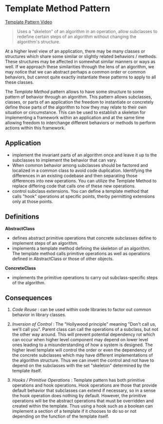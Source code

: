 # Template Method Pattern

[Template Pattern Video](https://youtu.be/3b0uOjYbMOw)

> Uses a "skeleton" of an algorithm in an operation, allow subclasses to redefine certain steps of an algorithm without changing the algorithm's structure.

At a higher level view of an application, there may be many classes or structures which share some similar or slightly related behaviors / methods. These structures may be affected in somewhat similar manners or ways as well. If we approach these similarities through the lens of an algorithm, we may notice that we can abstract perhaps a common order or common behaviors, but cannot quite exactly instantiate these patterns to apply to all these classes.

The _Template Method_ pattern allows to have some structure to some pattern of behavior through an algorithm. This pattern allows subclasses, classes, or parts of an application the freedom to instantiate or concretely define those parts of the algorithm to how they may relate to their own situation or circumstance. This can be used to establish a skeleton for implementing a framework within an application and at the same time allowing freedom to interchange different behaviors or methods to perform actions within this framework.

## Application
- implement the invariant parts of an algorithm once and leave it up to the subclasses to implement the behavior that can vary.
- When common behavior among subclasses should be factored and localized in a common class to avoid code duplication. Identifying the differences in an existing codebase and then separating those differences into new operations. You can utilize the Template Method to replace differing code that calls one of these new operations.
- control subclass extensions. You can define a template method that calls "hook" operations at specific points, therby permitting extensions only at those points.

## Definitions

**AbstractClass**
- defines abstract primitive operations that concrete subclasses define to implement steps of an algorithm.
- implements a template method defining the skeleton of an algorithm. The template method calls primitive operations as well as operations defined in AbstractClass or those of other objects.

**ConcreteClass**
- implements the primitive operations to carry out subclass-specific steps of the algorithm.

## Consequences
1. *Code Reuse*
: can be used within code libraries to factor out common behavior in library classes.

2. *Inversion of Control*
: The "Hollywood principle" meaning "Don't call us, we'll call you". Parent class can call the operations of a subclass, but not the other way around. This will prevent potential dependency rot which can occur when higher level component may depend on lower level ones leading to a misunderstanding of how a system is designed. The higher level template will control the order or even the dependency of the concrete subclasses which may have different implementations of the algorithm structure. Thus we can invert the control and not have to depend on the subclasses with the set "skeleton" determined by the template itself.

3. *Hooks / Primitive Operations*
: Template pattern has both primitive operations and hook operations. Hook operations are those that provide default behavior that subclasses can extend if necessary, so in a sense the hook operation does nothing by default. However, the primitive operations will be the abstract operations that must be overridden and created within the template. Thus using a hook such as a boolean can implement a section of a template if it chooses to do so or not depending on the function of the template itself.


